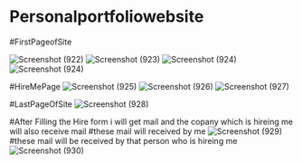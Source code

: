 # Personalportfoliowebsite
#FirstPageofSite

![Screenshot (922)](https://user-images.githubusercontent.com/95359255/156744239-e6099c7a-67c5-4404-92bf-a92173bf4edb.png)
![Screenshot (923)](https://user-images.githubusercontent.com/95359255/156744267-6589dc6b-16c1-4717-8179-9a3d5efa3413.png)
![Screenshot (924)](https://user-images.githubusercontent.com/95359255/156744282-8c8f8db3-9db3-403c-9006-ffc9b52e5eae.png)
![Screenshot (924)](https://user-images.githubusercontent.com/95359255/156744301-58ddf72c-772a-48d0-b8a6-cbe9fa860c1f.png)

#HireMePage
![Screenshot (925)](https://user-images.githubusercontent.com/95359255/156744446-89f385d7-0f62-4231-87b0-c67e280d52bf.png)
![Screenshot (926)](https://user-images.githubusercontent.com/95359255/156744465-a502974c-6b71-4ab9-b352-17f1eb537441.png)
![Screenshot (927)](https://user-images.githubusercontent.com/95359255/156744485-10abce46-1671-4c4e-b266-975a53a054e7.png)

#LastPageOfSite
![Screenshot (928)](https://user-images.githubusercontent.com/95359255/156744524-2ea02177-1300-4be5-9f0f-5c0586272359.png)

#After Filling the Hire form i will get mail and the copany which is hireing me will also receive mail
#these mail will received by me
![Screenshot (929)](https://user-images.githubusercontent.com/95359255/156747426-2413499b-d993-4649-8d57-eb392d0bd957.png)
#these mail will be received by that person who is hireing me 
![Screenshot (930)](https://user-images.githubusercontent.com/95359255/156747515-e7085d84-7297-4694-ab45-7773fb2cc91f.png)



